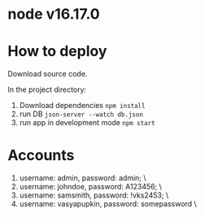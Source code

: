 # node v16.17.0 

# How to deploy

Download source code.

In the project directory:

1. Download dependencies `npm install`
2. run DB `json-server --watch db.json`
3. run app in development mode `npm start`

# Accounts

1. username: admin, password: admin; \
2. username: johndoe, password: A123456; \
3. username: samsmith, password: !vks2453; \ 
4. username: vasyapupkin, password: somepassword \
